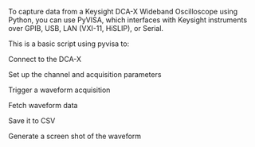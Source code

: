To capture data from a Keysight DCA-X Wideband Oscilloscope using Python, you can use PyVISA, which interfaces with Keysight instruments over GPIB, USB, LAN (VXI-11, HiSLIP), or Serial.

This is a basic script using pyvisa to:

Connect to the DCA-X

Set up the channel and acquisition parameters

Trigger a waveform acquisition

Fetch waveform data

Save it to CSV

Generate a screen shot of the waveform
